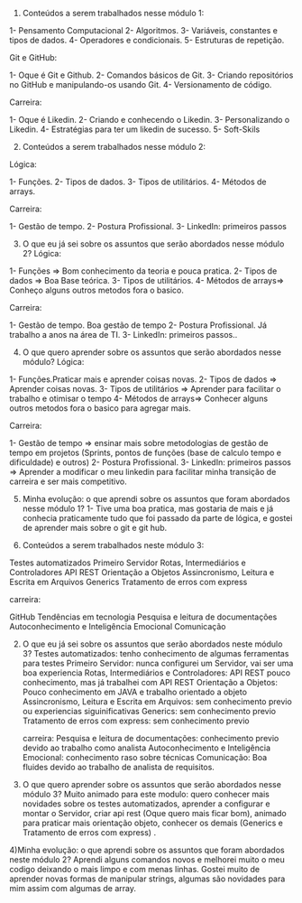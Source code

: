 1) Conteúdos a serem trabalhados nesse módulo 1:

1- Pensamento Computacional
2- Algoritmos.
3- Variáveis, constantes e tipos de dados.
4- Operadores e condicionais.
5- Estruturas de repetição.


Git e GitHub:

1- Oque é Git e Github.
2- Comandos básicos de Git.
3- Criando repositórios no GitHub e manipulando-os usando Git.
4- Versionamento de código.

Carreira:

1- Oque é Likedin.
2- Criando e conhecendo o Likedin.
3- Personalizando o Likedin.
4- Estratégias para ter um likedin de sucesso.
5- Soft-Skils

2) Conteúdos a serem trabalhados nesse módulo 2:

Lógica:

1- Funções.
2- Tipos de dados.
3- Tipos de utilitários.
4- Métodos de arrays.

Carreira:

1- Gestão de tempo.
2- Postura Profissional.
3- LinkedIn: primeiros passos

3) O que eu já sei sobre os assuntos que serão abordados nesse módulo 2?
Lógica:

1- Funções => Bom conhecimento da teoria e pouca pratica.
2- Tipos de dados => Boa Base teórica.
3- Tipos de utilitários.
4- Métodos de arrays=> Conheço alguns outros metodos fora o basico.

Carreira:

1- Gestão de tempo. Boa gestão de tempo
2- Postura Profissional. Já trabalho a anos na área de TI.
3- LinkedIn: primeiros passos.. 


4) O que quero aprender sobre os assuntos que serão abordados nesse módulo?
Lógica:

1- Funções.Praticar mais e aprender coisas novas.
2- Tipos de dados => Aprender coisas novas.
3- Tipos de utilitários => Aprender para facilitar o trabalho e otimisar o tempo
4- Métodos de arrays=> Conhecer alguns outros metodos fora o basico para agregar mais.

Carreira:

1- Gestão de tempo => ensinar mais sobre metodologias de gestão de tempo em projetos (Sprints, pontos de funções (base de calculo tempo e dificuldade) e outros)
2- Postura Profissional.
3- LinkedIn: primeiros passos => Aprender a modificar o meu linkedin para facilitar minha transição de carreira e ser mais competitivo. 


5) Minha evolução: o que aprendi sobre os assuntos que foram abordados nesse módulo 1?
1- Tive uma boa pratica, mas gostaria de mais e já conhecia praticamente tudo que foi passado da parte de lógica, e gostei de aprender mais sobre o git e git hub.


1) Conteúdos a serem trabalhados neste módulo 3:
   
Testes automatizados
Primeiro Servidor
Rotas, Intermediários e Controladores
API REST
Orientação a Objetos
Assincronismo, Leitura e Escrita em Arquivos
Generics
Tratamento de erros com express

carreira:

GitHub
Tendências em tecnologia
Pesquisa e leitura de documentações
Autoconhecimento e Inteligência Emocional
Comunicação

2) O que eu já sei sobre os assuntos que serão abordados neste módulo 3?
   Testes automatizados: tenho conhecimento de algumas ferramentas para testes
   Primeiro Servidor: nunca configurei um Servidor, vai ser uma boa experiencia
   Rotas, Intermediários e Controladores: API REST pouco conhecimento, mas já trabalhei com API REST
   Orientação a Objetos: Pouco conhecimento em JAVA e trabalho orientado a objeto
   Assincronismo, Leitura e Escrita em Arquivos: sem conhecimento previo ou experiencias siguinificativas
   Generics: sem conhecimento previo
   Tratamento de erros com express: sem conhecimento previo

   carreira:
Pesquisa e leitura de documentações: conhecimento previo devido ao trabalho como analista
Autoconhecimento e Inteligência Emocional: conhecimento raso sobre técnicas
Comunicação: Boa fluides devido ao trabalho de analista de requisitos.
   
   
3) O que quero aprender sobre os assuntos que serão abordados nesse módulo 3?
 Muito animado para este modulo: quero conhecer mais novidades sobre os testes automatizados, aprender a configurar e montar o Servidor,
criar api rest (Oque quero mais ficar bom), animado para praticar mais orientação objeto, conhecer os demais (Generics e Tratamento de erros com express) .

4)Minha evolução: o que aprendi sobre os assuntos que foram abordados neste módulo 2?
Aprendi alguns comandos novos e melhorei muito o meu codigo deixando o mais limpo e com menas linhas.
Gostei muito de aprender novas formas de manipular strings, algumas são novidades para mim assim com algumas de array.

